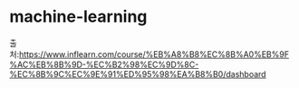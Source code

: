 # machine-learning 
출처:https://www.inflearn.com/course/%EB%A8%B8%EC%8B%A0%EB%9F%AC%EB%8B%9D-%EC%B2%98%EC%9D%8C-%EC%8B%9C%EC%9E%91%ED%95%98%EA%B8%B0/dashboard
